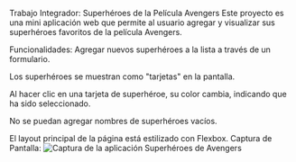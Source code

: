 Trabajo Integrador: Superhéroes de la Película Avengers
Este proyecto es una mini aplicación web que permite al usuario agregar y visualizar sus superhéroes favoritos de la película Avengers.

Funcionalidades:
Agregar nuevos superhéroes a la lista a través de un formulario.

Los superhéroes se muestran como "tarjetas" en la pantalla.

Al hacer clic en una tarjeta de superhéroe, su color cambia, indicando que ha sido seleccionado.

No se puedan agregar nombres de superhéroes vacíos.

El layout principal de la página está estilizado con Flexbox.
Captura de Pantalla:
![Captura de la aplicación Superhéroes de Avengers](https://user-images.githubusercontent.com/tu_usuario/tu_repo/alguna_ruta_larga/nombre_de_la_captura.png)
